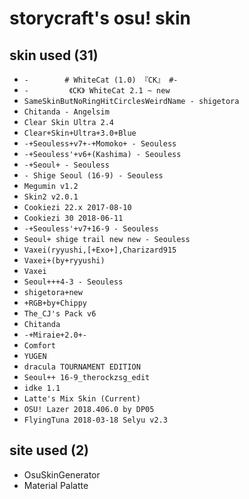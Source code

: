 # storycraft's osu! skin

## skin used (31)

* `-        # WhiteCat (1.0) 『CK』 #-`
* `-         《CK》 WhiteCat 2.1 ~ new`
* `SameSkinButNoRingHitCirclesWeirdName - shigetora`
* `Chitanda - Angelsim`
* `Clear Skin Ultra 2.4`
* `Clear+Skin+Ultra+3.0+Blue`
* `-+Seouless+v7+-+Momoko+ - Seouless`
* `-+Seouless'+v6+(Kashima) - Seouless`
* `-+Seoul+ - Seouless`
* `- Shige Seoul (16-9) - Seouless`
* `Megumin v1.2`
* `Skin2 v2.0.1`
* `Cookiezi 22.x 2017-08-10`
* `Cookiezi 30 2018-06-11`
* `-+Seouless'+v7+16-9 - Seouless`
* `Seoul+ shige trail new new - Seouless`
* `Vaxei(ryyushi,[+Exo+],Charizard915`
* `Vaxei+(by+ryyushi)`
* `Vaxei`
* `Seoul+++4-3 - Seouless`
* `shigetora+new`
* `+RGB+by+Chippy`
* `The_CJ's Pack v6`
* `Chitanda`
* `-+Miraie+2.0+-`
* `Comfort`
* `YUGEN`
* `dracula TOURNAMENT EDITION`
* `Seoul++ 16-9_therockzsg_edit`
* `idke 1.1`
* `Latte's Mix Skin (Current)`
* `OSU! Lazer 2018.406.0 by DP05`
* `FlyingTuna 2018-03-18 Selyu v2.3`

## site used (2)

* OsuSkinGenerator
* Material Palatte